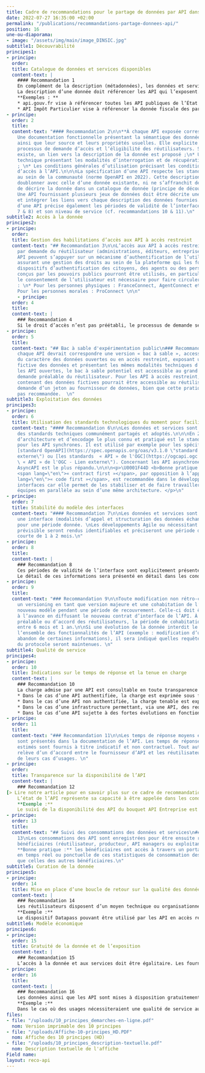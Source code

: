 ```yaml
---
title: Cadre de recommandations pour le partage de données par API dans l’administration
date: 2022-07-27 16:35:00 +02:00
permalink: "/publications/recommandations-partage-donnees-api/"
position: 16
une-ou-diaporama:
- image: "/assets/img/main/image_DINSIC.jpg"
subtitle1: Découvrabilité
principes1:
- principe: 
  order: 
  title: Catalogue de données et services disponibles
  content-text: |
    #### Recommandation 1
    En complément de la description (métadonnées), les données et services publiquement accessibles sont visibles sur un catalogue exposé sur Internet, référencé sur les moteurs de recherche usuels et intelligibles (la description des API au sein du catalogue ou de l’API manager propose un contenu destiné aux opérationnels, fonctionnels comme techniques).
    La description d’une donnée doit référencer les API qui l’exposent. L’exemple présenté ci-dessous met ainsi en évidence les ressources accessibles sur la page présentant le jeu de données « base SIREN des entreprises et de leurs établissements ».
    **Exemples : **
    * api.gouv.fr vise à référencer toutes les API publiques de l’État
    * API Impôt Particulier vise à référencer la donnée fiscale des particuliers
- principe: 
  order: 2
  title: 
  content-text: "#### Recommandation 2\n\n**À chaque API exposée correspond :**\n*
    Une documentation fonctionnelle présentant la sémantique des données, leur qualité
    ainsi que leur source et leurs propriétés usuelles. Elle explicite également le
    processus de demande d’accès et l’éligibilité des réutilisateurs. Si un catalogue
    existe, un lien vers la description de la donnée est proposé ;\n* Une documentation
    technique présentant les modalités d’interrogation et de récupération de la donnée
    ; \n* Les conditions générales d’utilisation précisant les conditions contractuelles
    d’accès à l’API.\n\n\nLa spécification d’une API respecte les standards répandus
    au sein de la communauté (norme OpenAPI en 2022). Cette description ne doit pas
    doublonner avec celle d’une donnée existante, ni ne s’affranchit de la nécessité
    de décrire la donnée dans un catalogue de donnée (principe de découvrabilité).
    Une API fournissant plusieurs jeux de données doit être décrite une seule fois
    et intégrer les liens vers chaque description des données fournies.\n\n\nLa description
    d’une API précise également les périodes de validité de l’interface (cf. recommandations
    7 & 8) et son niveau de service (cf. recommandations 10 & 11).\n"
subtitle2: Accès à la donnée
principes2:
- principe: 
  order: 
  title: Gestion des habilitations d’accès aux API à accès restreint
  content-text: "## Recommandation 3\n\nL’accès aux API à accès restreint se fait
    par demande du réutilisateur (administrations, éditeurs, entreprises…).\n\nLes
    API peuvent s’appuyer sur un mécanisme d’authentification de l’utilisateur final
    assurant une gestion des droits au sein de la plateforme qui les fournit. Les
    dispositifs d’authentification des citoyens, des agents ou des personnes morales
    conçus par les pouvoirs publics pourront être utilisés, en particulier lorsque
    le consentement de l’utilisateur est nécessaire pour faire circuler la donnée
    : \n* Pour les personnes physiques : FranceConnect, AgentConnect et EduConnect\n*
    Pour les personnes morales : ProConnect \n\n"
    - principe: 
  order: 4
  title: 
  content-text: |
    ### Recommandation 4
    Si le droit d’accès n’est pas préétabli, le processus de demande se fait de la manière la plus simple possible pour le réutilisateur. Dans le cadre de demandes d’accès prévues par la loi et si le demandeur est éligible, une réponse sera transmise aux réutilisateurs dans un délai recommandé de 15 jours calendaires. Le code des relations entre le public et l’administration prévoit un délai légal maximum de 30 jours pour répondre à une demande ([article R311-13](https://www.legifrance.gouv.fr/codes/article_lc/LEGIARTI000031370409 "article R311-13 - Lien externe")).
- principe: 
  order: 5
  title: 
  content-text: "## Bac à sable d'expérimentation public\n### Recommandation 5\n\nÀ
    chaque API devrait correspondre une version « bac à sable », accessible en fonction
    du caractère des données ouvertes ou en accès restreint, exposant une version
    fictive des données et présentant les mêmes modalités techniques d’exposition.\n\n\nPour
    les API ouvertes, le bac à sable potentiel est accessible au grand public, sans
    demande préalable du réutilisateur. Pour les API à accès restreint, le bac à sable
    contenant des données fictives pourrait être accessible au réutilisateur après
    demande d’un jeton au fournisseur de données, bien que cette pratique ne soit
    pas recommandée.  \n"
subtitle3: Exploitation des données
principes3:
- principe: 
  order: 6
  title: Utilisation des standards technologiques du moment pour faciliter l’interopérabilité
  content-text: "#### Recommandation 6\n\nLes données et services sont exposés selon
    des standards techniques communément partagés et adoptés.\n\n\nEn 2022, le principe
    d’architecture et d’encodage le plus connu et pratiqué est le standard REST Json
    pour les API synchrones. Il est utilisé par exemple pour les spécifications du
    [standard OpenAPI](https://spec.openapis.org/oas/v3.1.0 \"standard OpenAPI - Lien
    externe\") ou [les standards  « API » de l'OGC](https://ogcapi.ogc.org \"les standards
    \ « API » de l'OGC - Lien externe\"). Concernant les API asynchrones, le principe
    AsyncAPI est le plus répandu.\n\n\n<p>\U0001F44D <b>Bonne pratique :</b> L’approche
    <span lang=\"en\">« contract first »</span>, par opposition à l’approche <span
    lang=\"en\">« code first »</span>, est recommandée dans le développement de nouvelles
    interfaces car elle permet de les stabiliser et de faire travailler plusieurs
    équipes en parallèle au sein d’une même architecture. </p>\n"
- principe: 
  order: 7
  title: Stabilité du modèle des interfaces
  content-text: "#### Recommandation 7\n\nLes données et services sont exposés selon
    une interface (modalités d’appel et structuration des données échangées) définie
    pour une période donnée. \nLes développements Agile ou nécessitant une évolution
    prévisible seront rendus identifiables et préciseront une période de validité
    courte de 1 à 2 mois.\n"
- principe: 
  order: 8
  title: 
  content-text: |
    ### Recommandation 8
    Ces périodes de validité de l’interface sont explicitement présentées aux réutilisateurs dans la documentation. Les modifications prévisibles s’accompagneront de l’actualisation préalable des informations descriptives intégrant des liens vers des communications et guides permettant aux réutilisateurs d’anticiper les évolutions. Les réutilisateurs pourront basculer durant une période définie et communiquée sur la version modifiée de l’interface. Durant ce laps de temps, deux interfaces cohabiteront, la version précédente dépréciée et la nouvelle version.
    Le détail de ces informations sera présenté en détail dans les conditions générales d’utilisation de l’API.
- principe: 
  order: 9
  title: 
  content-text: "### Recommandation 9\n\nToute modification non rétro-compatible impose
    un versioning en tant que version majeure et une cohabitation de l’ancien et du
    nouveau modèle pendant une période de recouvrement. Celle-ci doit être communiquée
    à l’avance en diffusant le nouveau contrat d’interface de l’API. À défaut d’information
    préalable ou d’accord des réutilisateurs, la période de cohabitation sera comprise
    entre 6 mois et 1 an.\n\nSi une évolution de la donnée interdit le maintien de
    l’ensemble des fonctionnalités de l’API (exemple : modification d’un schéma avec
    abandon de certaines informations), il sera indiqué quelles requêtes ou parties
    du protocole seront maintenues. \n"
subtitle4: Qualité de service
principes4:
- principe: 
  order: 10
  title: Indications sur le temps de réponse et la tenue en charge
  content-text: |
    ### Recommandation 10
    La charge admise par une API est consultable en toute transparence par les réutilisateurs :
    * Dans le cas d’une API authentifiée, la charge est exprimée sous forme de métriques propres à chaque réutilisateur, comme le nombre d’appels sur une période donnée par exemple ;
    * Dans le cas d’une API non authentifiée, la charge tenable est exprimée dans son ensemble, tous réutilisateurs confondus ;
    * Dans le cas d’une infrastructure permettant, via une API, des requêtes complexes, ou servant de nombreuses données, la charge tenable estimée indiquera les critères utilisés et le caractère estimatif de cette évaluation ;
    * Dans le cas d’une API sujette à des fortes évolutions en fonction de la saisonnalité, le temps de réponse maximal sera précisé ainsi que les risques de rupture de service.
- principe: 
  order: 11
  title: 
  content-text: "### Recommandation 11\n\nLes temps de réponse moyens et maximaux
    sont présentés dans la documentation de l’API. Les temps de réponse mesurés ou
    estimés sont fournis à titre indicatif et non contractuel. Tout autre démarche
    relève d’un d’accord entre le fournisseur d’API et les réutilisateurs en fonction
    de leurs cas d’usages. \n"
- principe: 
  order: 
  title: Transparence sur la disponibilité de l’API
  content-text: |
    ### Recommandation 12
[> Lire notre article pour en savoir plus sur ce cadre de recommandations et son élaboration](https://numerique.gouv.fr/actualites/****")
    L’état de l’API représente sa capacité à être appelée dans les conditions réelles par un réutilisateur. Il est rendu accessible aux réutilisateurs et consultable en temps réel sous forme d’une URL, indiquée dans la description de l’API, permettant de tester que l'API se déclare disponible et requetable. En complément, il est souhaitable de permettre de consulter un historique entre 6 mois et une année.
    **Exemple :**
    Le suivi de la disponibilité des API du bouquet API Entreprise est disponible sur  [status.entreprise.api.gouv.fr](https://status.entreprise.api.gouv.fr/ "status.entreprise.api.gouv.fr - Lien externe")
- principe: 
  order: 13
  title: 
  content-text: "## Suivi des consommations des données et services\n### Recommandation
    13\nLes consommations des API sont enregistrées pour être ensuite restituées aux
    bénéficiaires (réutilisateur, producteur, API managers ou exploitants).\n\n\n\U0001F44D
    **Bonne pratique :** les bénéficiaires ont accès à travers un portail à une restitution
    en temps réel ou ponctuelle de ces statistiques de consommation des données ainsi
    que celles des autres bénéficiaires.\n"
subtitle5: Curation de la donnée
principes5:
- principe: 
  order: 14
  title: Mise en place d’une boucle de retour sur la qualité des données
  content-text: |
    ### Recommandation 14
    Les réutilisateurs disposent d’un moyen technique ou organisationnel leur permettant de faire des retours sur la qualité des données vers leur gestionnaire ou via la description des données au sein de leur catalogue d’origine. Les réutilisateurs disposent également d’un moyen technique ou organisationnel leur permettant de faire des retours sur la qualité des API exposées vers leur fournisseur ou via la description de l’API.
    **Exemple :**
    Le dispositif Datapass pouvant être utilisé par les API en accès restreint permet de faire un retour sur la qualité des données disponibles via celles-ci.
subtitle6: Modèle économique
principes6:
- principe: 
  order: 15
  title: Gratuité de la donnée et de l’exposition
  content-text: |
    ### Recommandation 15
    L’accès à la donnée et aux services doit être égalitaire. Les fournisseurs de données cherchent à adapter les modalités d’accès aux besoins des réutilisateurs.
- principe: 
  order: 16
  title: 
  content-text: |
    ### Recommandation 16
    Les données ainsi que les API sont mises à disposition gratuitement, pour les réutilisateurs uniquement, sauf exceptions devant faire l’objet d’une justification par l’administration productrice.
    **Exemple :**
    Dans le cas où des usages nécessiteraient une qualité de service au-dessus de ce que la multitude d’utilisateurs a couramment besoin, comme par exemple une bande passante élevée pour de la donnée temps-réel volumineuse desservie sur quelques organismes, il sera possible d’organiser un système freemium avec une égalité d’accès à des APIs par défaut et des APIs faisant l’objet de redevances pour les usages les plus exigeants.
files:
- file: "/uploads/10_principes_demarches-en-ligne.pdf"
  nom: Version imprimable des 10 principes
- file: "/uploads/Affiche-10-principes_HD.PDF"
  nom: Affiche des 10 principes (HD)
- file: "/uploads/10_principes_description-textuelle.pdf"
  nom: Description textuelle de l'affiche
Field name: 
layout: reco-api
---
```


